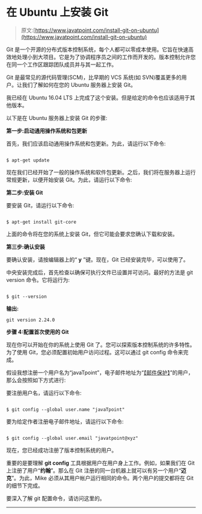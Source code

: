 # 在 Ubuntu 上安装 Git

> 原文:[https://www.javatpoint.com/install-git-on-ubuntu](https://www.javatpoint.com/install-git-on-ubuntu)

Git 是一个开源的分布式版本控制系统，每个人都可以零成本使用。它旨在快速高效地处理小到大项目。它是为了协调程序员之间的工作而开发的。版本控制允许您在同一个工作区跟踪团队成员并与其一起工作。

Git 是最常见的源代码管理(SCM)，比早期的 VCS 系统(如 SVN)覆盖更多的用户。让我们了解如何在您的 Ubuntu 服务器上安装 Git。

我已经在 Ubuntu 16.04 LTS 上完成了这个安装。但是给定的命令也应该适用于其他版本。

以下是在 Ubuntu 服务器上安装 Git 的步骤:

**第一步:启动通用操作系统和包更新**

首先，我们应该启动通用操作系统和包更新。为此，请运行以下命令:

```

$ apt-get update

```

现在我们已经开始了一般的操作系统和软件包更新。之后，我们将在服务器上运行常规更新，以便开始安装 Git。为此，请运行以下命令:

**第二步:安装 Git**

要安装 Git，请运行以下命令:

```

$ apt-get install git-core

```

上面的命令将在您的系统上安装 Git，但它可能会要求您确认下载和安装。

**第三步:确认安装**

要确认安装，请按编辑器上的“ **y** ”键。现在，Git 已经安装完毕，可以使用了。

中央安装完成后，首先检查以确保可执行文件已设置并可访问。最好的方法是 git version 命令。它将运行为:

```

$ git --version

```

**输出:**

```
git version 2.24.0

```

**步骤 4:配置首次使用的 Git**

现在你可以开始在你的系统上使用 Git 了。您可以探索版本控制系统的许多特性。为了使用 Git，您必须配置初始用户访问过程。这可以通过 git config 命令来完成。

假设我想注册一个用户名为“javaTpoint”，电子邮件地址为“[【邮件保护】](/cdn-cgi/l/email-protection)”的用户，那么会按照如下方式进行:

要注册用户名，请运行以下命令:

```

$ git config --global user.name "javaTpoint"

```

要为给定作者注册电子邮件地址，请运行以下命令:

```

$ git config --global user.email "javatpoint@xyz"

```

现在，您已经成功注册了版本控制系统的用户。

重要的是要理解 **git config** 工具根据用户在用户身上工作。例如，如果我们在 Git 上注册了用户“**约翰**”。那么在 Git 注册的同一台机器上就可以有另一个用户“**迈克**”。为此，Mike 必须从其用户帐户运行相同的命令。两个用户的提交都将在 Git 的细节下完成。

要深入了解 git 配置命令，请访问这里的。

* * *